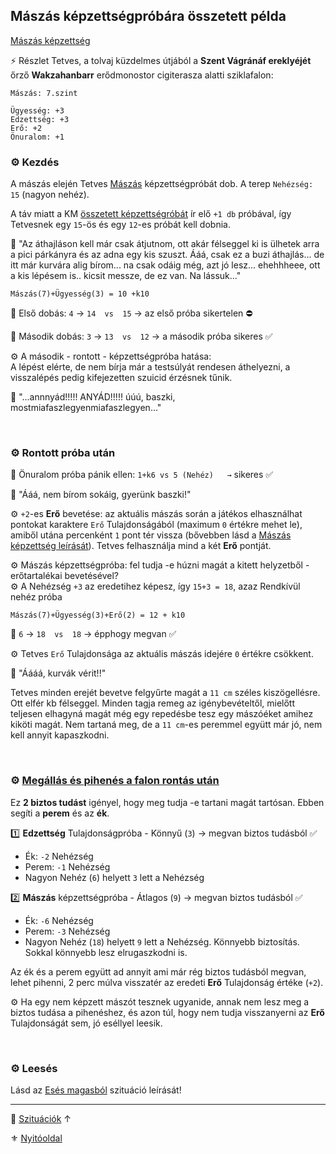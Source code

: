 ## Mászás képzettségpróbára összetett példa

[Mászás képzettség](../kepzettsegek.szekunder/maszas.md)

⚡ Részlet Tetves, a tolvaj küzdelmes útjából a **Szent Vágránáf ereklyéjét** őrző **Wakzahanbarr** erődmonostor cigiterasza alatti sziklafalon:

```
Mászás: 7.szint

Ügyesség: +3
Edzettség: +3
Erő: +2
Önuralom: +1
```

### ⚙️ Kezdés

A mászás elején Tetves [Mászás](../kepzettsegek.szekunder/maszas.md) képzettségpróbát dob. A terep `Nehézség: 15` (nagyon nehéz).

A táv miatt a KM [összetett képzettségróbát](../030_06_kepzettsegproba.md#összetett-képzettségpróba-másodlagos-próbadobások) ír elő `+1 db` próbával, így Tetvesnek egy `15`-ös és egy `12`-es próbát kell dobnia.

🔆 "Az áthajláson kell  már csak átjutnom, ott akár félseggel ki is ülhetek arra a pici párkányra és az adna egy kis szuszt. Ááá, csak ez a buzi áthajlás... de itt már kurvára alig bírom... na csak odáig még, azt jó lesz... ehehhheee,  ott a kis lépésem is.. kicsit messze, de ez van. Na lássuk..."

`Mászás(7)+Ügyesség(3) = 10 +k10`

🎲 Első dobás: `4` → `14  vs  15` → az első próba sikertelen ⛔

🎲 Második dobás: `3` → `13  vs  12` → a második próba sikeres ✅

⚙️ A második - rontott - képzettségpróba hatása:\
A lépést elérte, de nem bírja már a testsúlyát rendesen áthelyezni, a visszalépés pedig kifejezetten szuicid érzésnek tűnik.

🔆 "...annnyád!!!!! ANYÁD!!!!! úúú, baszki, mostmiafaszlegyenmiafaszlegyen..."

<br />

### ⚙️ Rontott próba után

🎲 Önuralom próba pánik ellen: `1+k6 vs 5 (Nehéz)   →` sikeres ✅

🔆 "Ááá, nem bírom sokáig, gyerünk baszki!"

⚙️ `+2`-es **Erő** bevetése: az aktuális mászás során a játékos elhasználhat pontokat karaktere `Erő` Tulajdonságából (maximum `0` értékre mehet le), amiből utána percenként `1` pont tér vissza (bővebben lásd a [Mászás képzettség leírását](../kepzettsegek.szekunder/maszas.md#er%C5%91-bevet%C3%A9se-rontott-m%C3%A1sz%C3%A1s-ut%C3%A1ni-ment%C5%91-k%C3%A9pzetts%C3%A9gpr%C3%B3ba-dob%C3%A1sn%C3%A1l)). Tetves felhasználja mind a két **Erő** pontját.

⚙️ Mászás képzettségpróba: fel tudja -e húzni magát a kitett helyzetből - erőtartalékai bevetésével?\
⚙️ A Nehézség `+3` az eredetihez képesz, így `15+3 = 18`, azaz Rendkívül nehéz próba

`Mászás(7)+Ügyesség(3)+Erő(2) = 12 + k10`

🎲 `6` → `18  vs  18` → épphogy megvan ✅
 
⚙️ Tetves `Erő` Tulajdonsága az aktuális mászás idejére `0` értékre csökkent.

🔆 "Áááá, kurvák vérit!!"

Tetves minden erejét bevetve felgyűrte magát a `11 cm` széles kiszögellésre. Ott elfér kb félseggel. Minden tagja remeg az igénybevételtől, mielőtt teljesen elhagyná magát még egy repedésbe tesz egy mászóéket amihez kiköti magát. Nem tartaná meg, de a `11 cm`-es peremmel együtt már jó, nem kell annyit kapaszkodni.

<br />

### ⚙️ [Megállás és pihenés a falon rontás után](../kepzettsegek.szekunder/maszas.md#meg%C3%A1ll%C3%A1s-%C3%A9s-pihen%C3%A9s-a-falon-ront%C3%A1s-ut%C3%A1n)

Ez **2 biztos tudást** igényel, hogy meg tudja -e tartani magát tartósan. Ebben segíti a **perem** és az **ék**.

1️⃣ **Edzettség** Tulajdonságpróba - Könnyű (`3`) → megvan biztos tudásból ✅
- Ék: `-2` Nehézség
- Perem: `-1` Nehézség
- Nagyon Nehéz (`6`) helyett `3` lett a Nehézség

2️⃣ **Mászás** képzettségpróba - Átlagos (`9`) → megvan biztos tudásból ✅
- Ék: `-6` Nehézség
- Perem: `-3` Nehézség
- Nagyon Nehéz (`18`) helyett `9` lett a Nehézség.  Könnyebb biztosítás. Sokkal könnyebb lesz elrugaszkodni is.

Az ék és a perem együtt ad annyit ami már rég biztos tudásból megvan, lehet pihenni, 2 perc múlva visszatér az eredeti **Erő** Tulajdonság értéke (`+2`).

⚙️ Ha egy nem képzett mászót tesznek ugyanide, annak nem lesz meg a biztos tudása a pihenéshez, és azon túl, hogy nem tudja visszanyerni az **Erő** Tulajdonságát sem, jó eséllyel leesik.

<br />

### ⚙️ Leesés

Lásd az [Esés magasból](eses_magasbol.md) szituáció leírását!

---

🔗 [Szituációk](../160_szituaciok.md) ↑

⚜️ [Nyitóoldal](../start.md#16-szitu%C3%A1ci%C3%B3k)

